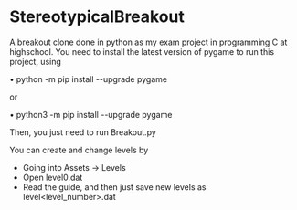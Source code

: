 # StereotypicalBreakout
A breakout clone done in python as my exam project in programming C at highschool.
You need to install the latest version of pygame to run this project, using

• python -m pip install --upgrade pygame

or

• python3 -m pip install --upgrade pygame

Then, you just need to run Breakout.py

You can create and change levels by 
* Going into Assets -> Levels
* Open level0.dat
* Read the guide, and then just save new levels as level<level_number>.dat

